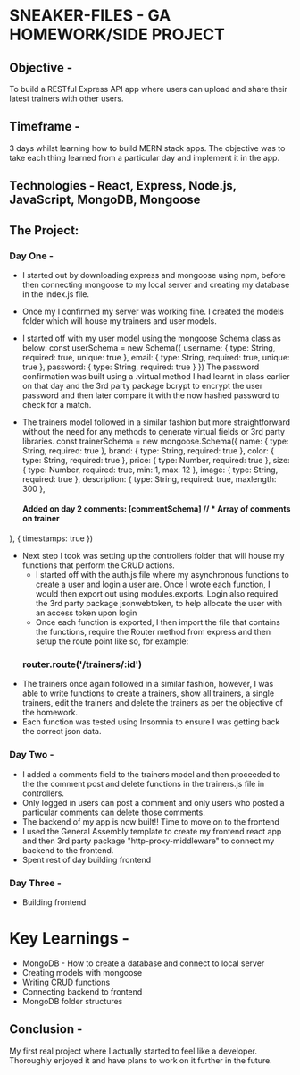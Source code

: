 
# SNEAKER-FILES - GA HOMEWORK/SIDE PROJECT

## Objective - 

To build a RESTful Express API app where users can upload and share their latest trainers with other users.

## Timeframe - 

3 days whilst learning how to build MERN stack apps. The objective was to take each thing learned from a particular day and implement it in the app.

## Technologies - React, Express, Node.js, JavaScript, MongoDB, Mongoose

## The Project:

### Day One -

* I started out by downloading express and mongoose using npm, before then connecting mongoose to my local server and creating my database in the index.js file.

* Once my I confirmed my server was working fine. I created the models folder which will house my trainers and user models. 

* I started off with my user model using the mongoose Schema class as below:
const userSchema = new Schema({
  username: { type: String, required: true, unique: true },
  email: { type: String, required: true, unique: true },
  password: { type: String, required: true }
})
The password confirmation was built using a .virtual method I had learnt in class earlier on that day and the 3rd party package bcrypt to encrypt the user password and then later compare it with the now hashed password to check for a match.

* The trainers model followed in a similar fashion but more straightforward without the need for any methods to generate virtual fields or 3rd party libraries. 
const trainerSchema = new mongoose.Schema({
  name: { type: String, required: true },
  brand: { type: String, required: true },
  color: { type: String, required: true },
  price: { type: Number, required: true },
  size: { type: Number, required: true, min: 1, max: 12 },
  image: { type: String, required: true },
  description: { type: String, required: true, maxlength: 300 },
  #### Added on day 2 comments: [commentSchema] // * Array of comments on trainer 
}, {
  timestamps: true
})

* Next step I took was setting up the controllers folder that will house my functions that perform the CRUD actions. 
  * I started off with the auth.js file where my asynchronous functions to create a user and login a user are. Once I wrote each function, I would then export out using modules.exports. Login also required the 3rd party package jsonwebtoken, to help allocate the user with an access token upon login
  * Once each function is exported, I then import the file that contains the functions, require the Router method from express and then setup the route point like so, for example:
   ### router.route('/trainers/:id')
* The trainers once again followed in a similar fashion, however, I was able to write functions to create a trainers, show all trainers, a single trainers, edit the trainers and delete the trainers as per the objective of the homework.
* Each function was tested using Insomnia to ensure I was getting back the correct json data.

### Day Two - 

* I added a comments field to the trainers model and then proceeded to the the comment post and delete functions in the trainers.js file in controllers. 
* Only logged in users can post a comment and only users who posted a particular comments can delete those comments. 
* The backend of my app is now built!! Time to move on to the frontend 
* I used the General Assembly template to create my frontend react app and then 3rd party package "http-proxy-middleware" to connect my backend to the frontend.
* Spent rest of day building frontend

### Day Three - 

* Building frontend

# Key Learnings - 

* MongoDB - How to create a database and connect to local server
* Creating models with mongoose
* Writing CRUD functions
* Connecting backend to frontend
* MongoDB folder structures

## Conclusion - 

My first real project where I actually started to feel like a developer. Thoroughly enjoyed it and have plans to work on it further in the future.



